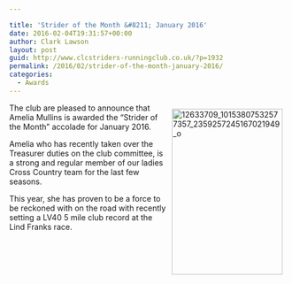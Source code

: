 ```yaml
---

title: 'Strider of the Month &#8211; January 2016'
date: 2016-02-04T19:31:57+00:00
author: Clark Lawson
layout: post
guid: http://www.clcstriders-runningclub.co.uk/?p=1932
permalink: /2016/02/strider-of-the-month-january-2016/
categories:
  - Awards
---
```

<div style="float:right; padding: 10px 10px 10px 10px">
  <img src="http://www.clcstriders-runningclub.co.uk/wplive/wp-content/uploads/2016/02/12633709_10153807532577357_2359257245167021949_o-200x300.jpg" alt="12633709_10153807532577357_2359257245167021949_o" width="200" height="300" />
</div>

The club are pleased to announce that Amelia Mullins is awarded the &#8220;Strider of the Month&#8221; accolade for January 2016.

Amelia who has recently taken over the Treasurer duties on the club committee, is a strong and regular member of our ladies Cross Country team for the last few seasons.

This year, she has proven to be a force to be reckoned with on the road with recently setting a LV40 5 mile club record at the Lind Franks race.
